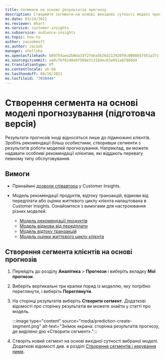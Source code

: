 ```yaml
---
title: Сегменти на основі результатів прогнозу
description: Створюйте сегменти на основі вихідної сутності моделі прогнозування.
ms.date: 03/24/2021
ms.reviewer: mhart
ms.service: customer-insights
ms.subservice: audience-insights
ms.topic: how-to
author: zacookmsft
ms.author: zacook
manager: shellyha
ms.openlocfilehash: b89754aea2b0da33f27dea5b26d212920f0c090885f951a37cf42ff11c7b6e93
ms.sourcegitcommit: aa0cfbf6240a9f560e3131bdec63e051a8786dd4
ms.translationtype: HT
ms.contentlocale: uk-UA
ms.lasthandoff: 08/10/2021
ms.locfileid: "7036444"
---
```

# <a name="create-a-segment-based-on-a-prediction-model-preview"></a>Створення сегмента на основі моделі прогнозування (підготовча версія)

Результати прогнозів іноді відносяться лише до підмножині клієнтів. Зробіть рекомендації більш особистими, створивши сегменти з результатів роботи моделей прогнозування. Наприклад, ви можете надавати особливі рекомендації клієнтам, які віддають перевагу певному типу обслуговування. 

## <a name="prerequisites"></a>Вимоги

- Принаймні [дозволи співавтора](permissions.md) у Customer Insights.

- Модель рекомендації продуктів, відтоку транзакцій, відмови від передплати або оцінки життєвого циклу клієнта налаштована в Customer Insights. Ознайомтеся з вимогами для настроювання різних моделей.

  - [Модель рекомендації продуктів](predict-product-recommendation.md)
  - [Модель відмови від передплати](predict-subscription-churn.md)
  - [Модель відтоку транзакцій](predict-transactional-churn.md)
  - [Модель оцінки життєвого циклу клієнта](predict-customer-lifetime-value.md)

## <a name="create-a-customer-segment-based-on-predictions"></a>Створення сегмента клієнтів на основі прогнозів

1. Перейдіть до розділу **Аналітика** > **Прогнози** і виберіть вкладку **Мої прогнози**.

1. Виберіть вертикальні три крапки поряд із моделлю, яку потрібно переглянути, і виберіть **Переглянути**.

1. На сторінці результатів виберіть **Створити сегмент**. Додаткові відомості про сторінку результатів ви можете знайти у статті про модель.

   :::image type="content" source="media/prediction-create-segment.png" alt-text="Знімок екрана: сторінка результатів прогнозу, де виділено дію «Створити сегмент».":::

1. Створіть новий сегмент на основі вихідної сутності вибраної моделі. Додаткові відомості див. в розділі [Створення сегментів і керування ними](segments.md).